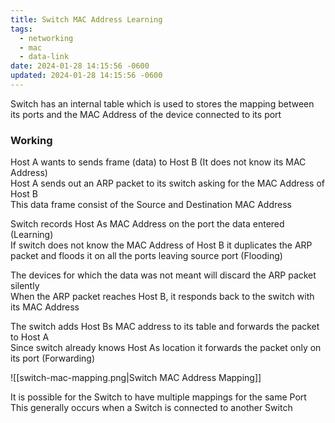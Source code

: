```yaml
---
title: Switch MAC Address Learning
tags:
  - networking
  - mac
  - data-link
date: 2024-01-28 14:15:56 -0600
updated: 2024-01-28 14:15:56 -0600
---
```


Switch has an internal table which is used to stores the mapping between its ports and the MAC Address of the device connected to its port

### Working

Host A wants to sends frame (data) to Host B (It does not know its MAC Address)  
Host A sends out an ARP packet to its switch asking for the MAC Address of Host B  
This data frame consist of the Source and Destination MAC Address  

Switch records Host As MAC Address on the port the data entered (Learning)  
If switch does not know the MAC Address of Host B it duplicates the ARP packet and floods it on all the ports leaving source port (Flooding)

The devices for which the data was not meant will discard the ARP packet silently    
When the ARP packet reaches Host B, it responds back to the switch with its MAC Address 

The switch adds Host Bs MAC address to its table and forwards the packet to Host A    
Since switch already knows Host As location it forwards the packet only on its port (Forwarding)

![[switch-mac-mapping.png|Switch MAC Address Mapping]]

It is possible for the Switch to have multiple mappings for the same Port  
This generally occurs when a Switch is connected to another Switch
